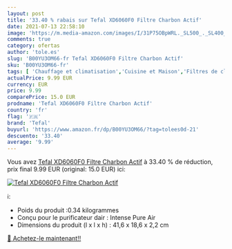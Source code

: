 ```yaml
---
layout: post
title: '33.40 % rabais sur Tefal XD6060F0 Filtre Charbon Actif'
date: 2021-07-13 22:58:10
image: 'https://m.media-amazon.com/images/I/31P75OBpWRL._SL500_._SL400_.jpg'
comments: true
category: ofertas
author: 'tole.es'
slug: 'B00YU3OM66-fr Tefal XD6060F0 Filtre Charbon Actif'
sku: 'B00YU3OM66-fr'
tags: [ 'Chauffage et climatisation','Cuisine et Maison','Filtres de climatiseur','Pièces et accessoires de chauffage et climatisation','Pièces et accessoires pour climatiseur','tefal', ]
actualPrice: 9.99 EUR
currency: EUR
price: 9.99
comparePrice: 15.0 EUR
prodname: 'Tefal XD6060F0 Filtre Charbon Actif'
country: 'fr'
flag: '🇫🇷'
brand: 'Tefal'
buyurl: 'https://www.amazon.fr/dp/B00YU3OM66/?tag=tolees0d-21'
descuento: '33.40'
average: '9.99'
---
```


Vous avez [Tefal XD6060F0 Filtre Charbon Actif](https://www.amazon.fr/dp/B00YU3OM66/?tag=tolees0d-21)  à  33.40 % de réduction, prix final  9.99 EUR (original: 15.0 EUR) ici:

[![Tefal XD6060F0 Filtre Charbon Actif](https://m.media-amazon.com/images/I/31P75OBpWRL._SL500_._SL400_.jpg)](https://www.amazon.fr/dp/B00YU3OM66/?tag=tolees0d-21)

ℹ️:

- Poids du produit :0.34 kilogrammes
- Conçu pour le purificateur dair : Intense Pure Air
- Dimensions du produit (l x l x h) : 41,6 x 18,6 x 2,2 cm

[🛒 Achetez-le maintenant!!](https://www.amazon.fr/dp/B00YU3OM66/?tag=tolees0d-21)
